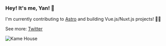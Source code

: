 ### Hey! It's me, Yan! 👋

I'm currently contributing to [Astro](astro.build/) and building Vue.js/Nuxt.js projects! 🚀💚


See more: [Twitter](https://twitter.com/yanthomasdev)


![Kame House](https://i.imgur.com/h2wPwaC.png)

